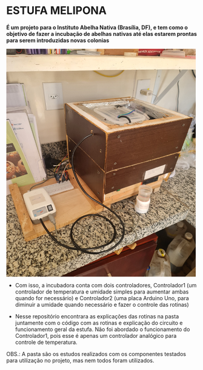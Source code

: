 # ESTUFA MELIPONA

__É um projeto para o Instituto Abelha Nativa (Brasília, DF), e tem como o objetivo de fazer a incubação de abelhas nativas até elas estarem prontas para serem introduzidas novas colonias__

<picture>
    <img align="center" height="600" width="500" src="./src/img2.jpg" s/>
</picture>

* Com isso, a incubadora conta com dois controladores, Controlador1 (um controlador de temperatura e umidade simples para aumentar ambas quando for necessário) e Controlador2 (uma placa Arduino Uno, para diminuir a umidade quando necessário e fazer o controle das rotinas)

* Nesse repositório encontrara as explicações das rotinas na pasta <main-code> juntamente com o código com as rotinas e explicação do circuito e funcionamento geral da estufa. Não foi abordado o funcionamento do Controlador1, pois esse é  apenas um controlador analógico para controle de temperatura.

OBS.: A pasta <resources> são os estudos realizados com os componentes testados para utilização no projeto, mas nem todos foram utilizados.
